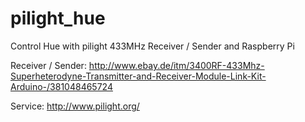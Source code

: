 pilight_hue
===========

Control Hue with pilight 433MHz Receiver / Sender and Raspberry Pi

Receiver / Sender:
http://www.ebay.de/itm/3400RF-433Mhz-Superheterodyne-Transmitter-and-Receiver-Module-Link-Kit-Arduino-/381048465724

Service:
http://www.pilight.org/
